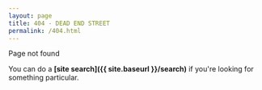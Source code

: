 ```yaml
---
layout: page
title: 404 - DEAD END STREET
permalink: /404.html
---
```


Page not found

You can do a **[site search]({{ site.baseurl }}/search)** if you're looking for something particular.  

